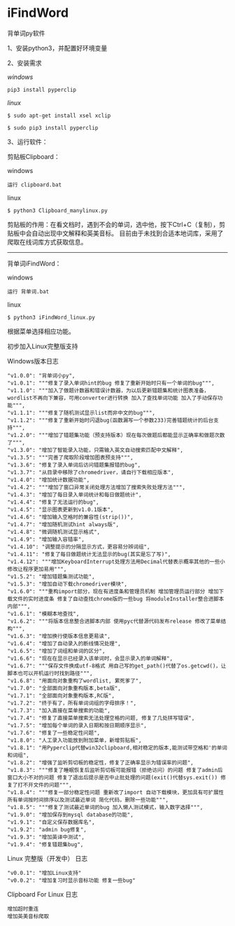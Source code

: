 ﻿# iFindWord
背单词py软件

1、安装python3，并配置好环境变量

2、安装需求

<i>windows</i>

`pip3 install pyperclip`

<i>linux</i>

`$ sudo apt-get install xsel xclip`

`$ sudo pip3 install pyperclip`


3、运行软件：

剪贴板Clipboard：
    
windows

    运行 clipboard.bat
    
linux

    $ python3 Clipboard_manylinux.py
    
剪贴板的作用：在看文档时，遇到不会的单词，选中他，按下Ctrl+C（复制），剪贴板中会自动出现中文解释和英美音标。
目前由于未找到合适本地词库，采用了爬取在线词库方式获取信息。

---
    
背单词iFindWord：
    
windows

    运行 背单词.bat
    
linux

    $ python3 iFindWord_linux.py
    
根据菜单选择相应功能。




<p> 初步加入Linux完整版支持

<p> Windows版本日志 </p>

    "v1.0.0": "背单词小py",
    "v1.0.1": """修复了录入单词hint的bug 修复了重新开始时只有一个单词的bug""",
    "v1.1.0": """加入了做题计数器和错误计数器，为以后更新错题集和统计图表准备，wordlist不再向下兼容，可用converter进行转换 加入了查找单词功能 加入了手动保存功能""",
    "v1.1.1": """修复了随机测试显示list而非中文的bug""",
    "v1.1.2": """修复了重新开始时闪退bug(函数漏写一个参数233)完善错题统计的后台支持""",
    "v1.2.0": """增加了错题集功能（预支持版本）现在每次做题后都能显示正确率和做题次数了""",
    "v1.3.0": "增加了智能录入功能，只需输入英文自动搜索匹配中文解释",
    "v1.3.5": """完善了爬取阶段增加图表预支持""",
    "v1.3.6": "修复了录入单词后访问错题集报错的bug",
    "v1.3.7": "从目录中移除了chromedriver，请自行下载相应版本",
    "v1.4.0": "增加统计数据功能",
    "v1.4.2": """增加了窗口异常关闭处理方法增加了搜索失败处理方法""",
    "v1.4.3": "增加了每日录入单词统计和每日做题统计",
    "v1.4.4": "修复了无法运行的bug",
    "v1.4.5": "显示图表更新到v1.0.1版本",
    "v1.4.6": "增加输入空格时的兼容性(strip())",
    "v1.4.7": "增加随机测试hint always版",
    "v1.4.8": "微调随机测试显示格式",
    "v1.4.9": "增加输入容错率",
    "v1.4.10": "调整提示的分隔显示方式，更容易分辨词组",
    "v1.4.11": "修复了每日做题统计无法显示的bug(其实是忘了写)",
    "v1.4.12": """增加KeyboardInterrupt处理方法用Decimal代替表示概率其他的一些小修改让程序更加易用""",
    "v1.5.2": "增加错题集测试功能",
    "v1.5.3": "增加自动下载chromedriver模块",
    "v1.6.0": """重构import部分，现在有进度条和管理员机制 增加管理员运行部分 增加下载文件的实时进度条 修复了自动查找chrome版的一些bug 将moduleInstaller整合进脚本内部""",
    "v1.6.1": "模糊本地查找",
    "v1.6.2": """将版本信息整合进脚本内部 使用pyc代替源代码发布release 修改了菜单结构""",
    "v1.6.3": "增加换行使版本信息更易读",
    "v1.6.4": "增加了自动录入的断线情况处理",
    "v1.6.5": "增加了词组和单词的区分",
    "v1.6.6": "现在在显示已经录入该单词时，会显示录入的单词解释",
    "v1.6.7": """保存文件换成utf-8格式 用自己写的get_path()代替了os.getcwd()，让脚本也可以开机运行时找到路径""",
    "v1.6.8": "用面向对象重构了wordlist, 累死爹了",
    "v1.7.0": "全部面向对象重构版本,beta版",
    "v1.7.1": "全部面向对象重构版本,RC版",
    "v1.7.2": "终于有了，所有单词词组的字母排序！",
    "v1.7.3": "加入直接在菜单搜索的功能",
    "v1.7.4": "修复了直接菜单搜索无法处理空格的问题, 修复了几处拼写错误",
    "v1.7.5": "增加每个单词的录入日期和按日期顺序显示",
    "v1.7.6": "修复了一些稳定性问题",
    "v1.8.0": "人工录入功能放到附加菜单，新增剪贴板",
    "v1.8.1": "用Pyperclip代替win32clipboard,相对稳定的版本,能测试带空格和'的单词和词组",
    "v1.8.2": "增强了监听剪切板的稳定性，修复了正确率显示为错误率的问题",
    "v1.8.3": """修复了睡眠恢复后监听剪切板可能报错（拒绝访问）的问题 修复了admin后窗口大小不对的问题 修复了退出后提示是否中止批处理的问题(exit()代替sys.exit()) 修复了打不开文件的问题""",
    "v1.8.4": """修复一部分稳定性问题 重新改了import 自动下载模块，更加具有可扩展性 所有单词按时间排序以及测试最近单词 简化代码，删除一些功能""",
    "v1.8.5": """修复了测试最近单词的bug 加入懒人测试模式，输入数字选择""",
    "v1.9.0": "增加保存到mysql database的功能",
    "v1.9.1": "自定义保存数据库名",
    "v1.9.2": "admin bug修复",
    "v1.9.3": "增加英译中测试",
    "v1.9.4": "修复错题集bug",
    
<p> Linux 完整版（开发中） 日志</p>

    "v0.0.1": "增加Linux支持"
    "v0.0.2": "增加复习时显示音标功能 修复一些bug"
    
<p> Clipboard For Linux 日志</p>
    
    增加超时重连
    增加英美音标爬取
    
